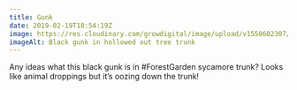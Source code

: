 ```yaml
---
title: Gunk
date: 2019-02-19T18:54:19Z
image: https://res.cloudinary.com/growdigital/image/upload/v1550602307/4129550E-3237-409D-823A-A0D65B8FD8FD.jpg
imageAlt: Black gunk in hollowed out tree trunk
---
```


Any ideas what this black gunk is in #ForestGarden sycamore trunk? Looks like animal droppings but it’s oozing down the trunk!
